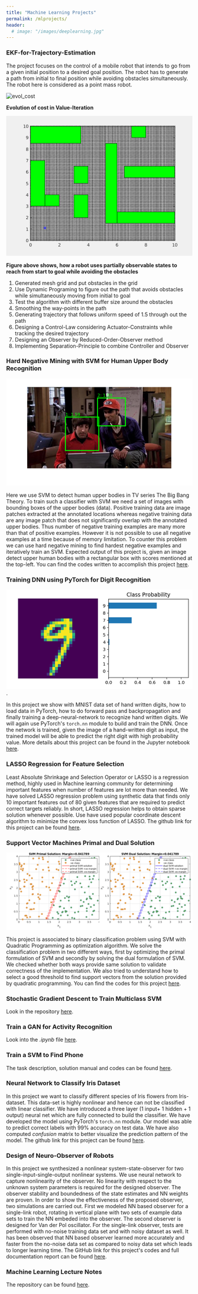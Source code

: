 ```yaml
---
title: "Machine Learning Projects"
permalink: /mlprojects/
header:
  # image: "/images/deeplearning.jpg"
---
```


### EKF-for-Trajectory-Estimation
The project focuses on the control of a mobile robot that intends to go from a given initial position to a desired goal position. The robot has to generate a path from initial to final position while avoiding obstacles simultaneously. The robot here is considered as a point mass robot.

![evol_cost](/images/control/Value_growth9.gif)

**Evolution of cost in Value-Iteration**

![exp_op](/images/control//Obs_Avoidance196.gif)

**Figure above shows, how a robot uses partially observable states to reach from start to goal while avoiding the obstacles**

1. Generated mesh grid and put obstacles in the grid
2. Use Dynamic Programing to figure out the path that avoids obstacles while simultaneously moving from initial to goal
3. Test the algorithm with different buffer size around the obstacles
4. Smoothing the way-points in the path
5. Generating trajectory that follows uniform speed of 1.5 through out the path
6. Designing a Control-Law considering Actuator-Constraints while tracking the desired trajectory
7. Designing an Observer by Reduced-Order-Observer method
8. Implementing Separation-Principle to combine Controller and Observer

### Hard Negative Mining with SVM for Human Upper Body Recognition
![SVM_hardneg](/images/ml/svm_hard_neg_minig.png)

Here we use SVM to detect human upper bodies in TV series The Big Bang Theory. To train such a classifier with SVM we need a set of images with bounding boxes of the upper bodies (data). Positive training data are image patches extracted at the annotated locations whereas negative training data are any image patch that does not significantly overlap with the annotated upper bodies. Thus number of negative training examples are many more than that of positive examples. However it is not possible to use all negative examples at a time because of memory limitation. To counter this problem we can use hard negative mining to find hardest negative examples and iteratively train an SVM. Expected output of this project is, given an image detect upper human bodies with a rectangular box with scores mentioned at the top-left. You can find the codes written to accomplish this project [here](https://github.com/mattsinbot/SVM-Upper-Body-Detection).

### Training DNN using PyTorch for Digit Recognition
![digit_predict](/images/ml/digit_predict.png).

In this project we show with MNIST data set of hand written digits, how to load data in PyTorch, how to do forward pass and backpropagation and finally training a deep-neural-network to recognize hand written digits.
We will again use PyTorch's `torch.nn` module to build and train the DNN. Once the network is trained, given the image of a hand-written digit as input, the trained model will be able to predict the right digit with high probability value. More details about this project can be found in the Jupyter notebook [here](https://github.com/mattsinbot/Pytorch-ML).

### LASSO Regression for Feature Selection
Least Absolute Shrinkage and Selection Operator or LASSO is a regression method, highly used in Machine learning community for determining important features when number of features are lot more than needed. We have solved LASSO regression problem using synthetic data that finds only 10 important features out of 80 given features that are required to predict correct targets reliably. In short, LASSO regression helps to obtain sparse solution whenever possible. Use have used popular coordinate descent algorithm to minimize the convex loss function of LASSO. The github link for this project can be found
[here](https://github.com/mattsinbot/Coordinate-Descent-LASSO).

### Support Vector Machines Primal and Dual Solution
![SVM_basic](/images/ml/SVM-primal-Dual.png)

This project is associated to binary classification problem using SVM with Quadratic Programming as optimization algorithm. We solve the classification problem in two different ways, first by optimizing the primal formulation of SVM and secondly by solving the dual formulation of SVM. We checked whether both ways provide same solution to validate correctness of the implementation. We also tried to understand how to select a good threshold to find support vectors from the solution provided by quadratic programming. You can find the codes for this project [here](https://github.com/mattsinbot/SVM-Primal-Dual).

### Stochastic Gradient Descent to Train Multiclass SVM
Look in the repository [here](https://github.com/mattsinbot/SVM-SGD-Multiclass).

### Train a GAN for Activity Recognition
Look into the *.ipynb* file [here](https://github.com/mattsinbot/Train-GAN-Activity-Recognition).

### Train a SVM to Find Phone
The task description, solution manual and codes can be found [here](https://github.com/mattsinbot/Find-Phone-SVM).

### Neural Network to Classify Iris Dataset
In this project we want to classify different species of Iris flowers from Iris-dataset. This data-set is highly nonlinear and hence can not be classified with linear classifier. We have introduced a three layer (1 input+ 1 hidden + 1 output) neural net which are fully connected to build the classifier. We have developed the model using PyTorch's `torch.nn` module. Our model was able to predict correct labels with 99% accuracy on test data. We have also computed *confusion* matrix to better visualize the prediction pattern of the model. The github link for this project can be found [here](https://github.com/mattsinbot/PyTorch-for-Iris-Dataset).

### Design of Neuro-Observer of Robots
In this project we synthesized a nonlinear system-state-observer for two single-input-single-output
nonlinear systems. We use neural network to capture nonlinearity of the observer. No linearity
with respect to the unknown system parameters is required for the designed observer. The observer
stability and boundedness of the state estimates and NN weights are proven. In order to show the
effectiveness of the proposed observer, two simulations are carried out. First we modeled NN based
observer for a single-link robot, rotating in vertical plane with two sets of example data sets to train the NN embeded into the observer. The second observer is designed for Van der Pol oscillator. For the single-link observer, tests are performed with no-noise training data set and with noisy dataset as well. It has been observed that NN based observer learned more accurately and faster from the no-noise data set as compared to noisy data set which leads to longer learning time. The GitHub link for this project's codes and full documentation report can be found [here](https://github.com/mattsinbot/Neuro-Observer-for-Dynamical-Systems).

### Machine Learning Lecture Notes
The repository can be found [here](https://github.com/mattsinbot/Lecture-Slides).
